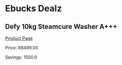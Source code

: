 
# Ebucks Dealz
## Defy 10kg Steamcure Washer A+++
[Product Page](https://www.ebucks.com/web/shop/productSelected.do?prodId=1151096098&catId=704985963)

Price: R8499.00

Savings: 1500.0


	